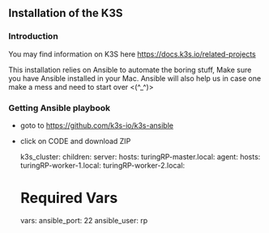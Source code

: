 ## Installation of the K3S

### Introduction
You may find information on K3S here https://docs.k3s.io/related-projects

This installation relies on Ansible to automate the boring stuff, Make sure you have Ansible installed in your Mac. 
Ansible will also help us in case one make a mess and need to start over <(^_^)>

### Getting Ansible playbook
- goto to https://github.com/k3s-io/k3s-ansible
- click on CODE and download ZIP

  k3s_cluster:
  children:
    server:
      hosts:
        turingRP-master.local:
    agent:
      hosts:
        turingRP-worker-1.local:
        turingRP-worker-2.local:

  # Required Vars
  vars:
    ansible_port: 22
    ansible_user: rp



